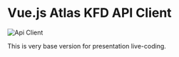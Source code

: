 # Vue.js Atlas KFD API Client

![Api Client](https://i.imgur.com/wqhoW36.gifv)

This is very base version for presentation live-coding.
